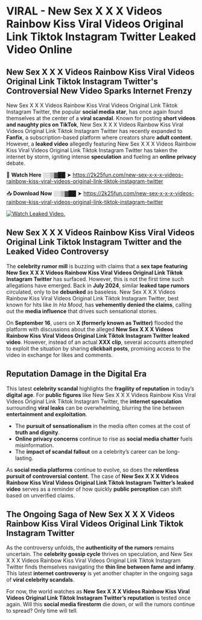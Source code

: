 # VIRAL - New Sex X X X Videos Rainbow Kiss Viral Videos Original Link Tiktok Instagram Twitter Leaked Video Online

## **New Sex X X X Videos Rainbow Kiss Viral Videos Original Link Tiktok Instagram Twitter's Controversial New Video Sparks Internet Frenzy**  

New Sex X X X Videos Rainbow Kiss Viral Videos Original Link Tiktok Instagram Twitter, the popular **social media star**, has once again found themselves at the center of a **viral scandal**. Known for posting **short videos and naughty pics on TikTok**, New Sex X X X Videos Rainbow Kiss Viral Videos Original Link Tiktok Instagram Twitter has recently expanded to **Fanfix**, a subscription-based platform where creators share **adult content**. However, a **leaked video** allegedly featuring New Sex X X X Videos Rainbow Kiss Viral Videos Original Link Tiktok Instagram Twitter has taken the internet by storm, igniting intense **speculation** and fueling an **online privacy** debate.  

🔴 **Watch Here** ░░▒▓██ ➤ https://2k25fun.com/new-sex-x-x-x-videos-rainbow-kiss-viral-videos-original-link-tiktok-instagram-twitter  

📥 **Download Now** ░░▒▓██ ➤ https://2k25fun.com/new-sex-x-x-x-videos-rainbow-kiss-viral-videos-original-link-tiktok-instagram-twitter  

[![Watch Leaked Video.](https://miro.medium.com/v2/resize:fit:828/format:webp/1*cilzJN44JGOrTw9NJCrNHA.gif "Watch Leaked Video")](https://2k25fun.com/new-sex-x-x-x-videos-rainbow-kiss-viral-videos-original-link-tiktok-instagram-twitter)

## **New Sex X X X Videos Rainbow Kiss Viral Videos Original Link Tiktok Instagram Twitter and the Leaked Video Controversy**  

The **celebrity rumor mill** is buzzing with claims that a **sex tape featuring New Sex X X X Videos Rainbow Kiss Viral Videos Original Link Tiktok Instagram Twitter** has surfaced. However, this is not the first time such allegations have emerged. Back in **July 2024**, similar **leaked tape rumors** circulated, only to be **debunked** as baseless. New Sex X X X Videos Rainbow Kiss Viral Videos Original Link Tiktok Instagram Twitter, best known for hits like *In Ha Mood*, has **vehemently denied the claims**, calling out the **media influence** that drives such sensational stories.  

On **September 16**, users on **X (formerly known as Twitter)** flooded the platform with discussions about the alleged **New Sex X X X Videos Rainbow Kiss Viral Videos Original Link Tiktok Instagram Twitter leaked video**. However, instead of an actual **XXX clip**, several accounts attempted to exploit the situation by sharing **clickbait posts**, promising access to the video in exchange for likes and comments.  

## **Reputation Damage in the Digital Era**  

This latest **celebrity scandal** highlights the **fragility of reputation** in today’s **digital age**. For **public figures** like New Sex X X X Videos Rainbow Kiss Viral Videos Original Link Tiktok Instagram Twitter, the **internet speculation** surrounding **viral leaks** can be overwhelming, blurring the line between **entertainment and exploitation**.  

- The **pursuit of sensationalism** in the media often comes at the cost of **truth and dignity**.  
- **Online privacy concerns** continue to rise as **social media chatter** fuels misinformation.  
- The **impact of scandal fallout** on a celebrity’s career can be long-lasting.  

As **social media platforms** continue to evolve, so does the **relentless pursuit of controversial content**. The case of **New Sex X X X Videos Rainbow Kiss Viral Videos Original Link Tiktok Instagram Twitter’s leaked video** serves as a reminder of how quickly **public perception** can shift based on unverified claims.  

## **The Ongoing Saga of New Sex X X X Videos Rainbow Kiss Viral Videos Original Link Tiktok Instagram Twitter**  

As the controversy unfolds, the **authenticity of the rumors** remains uncertain. The **celebrity gossip cycle** thrives on speculation, and New Sex X X X Videos Rainbow Kiss Viral Videos Original Link Tiktok Instagram Twitter finds themselves navigating the **thin line between fame and infamy**. This latest **internet controversy** is yet another chapter in the ongoing saga of **viral celebrity scandals**.  

For now, the world watches as **New Sex X X X Videos Rainbow Kiss Viral Videos Original Link Tiktok Instagram Twitter’s reputation** is tested once again. Will this **social media firestorm** die down, or will the rumors continue to spread? Only time will tell.